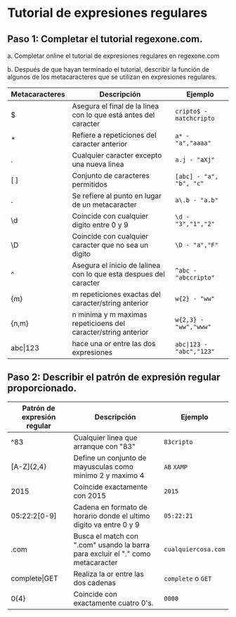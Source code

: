 # Tutorial de expresiones regulares

## Paso 1: Completar el tutorial regexone.com.

a. Completar online el tutorial de expresiones regulares en regexone.com

b. Después de que hayan terminado el tutorial, describir la función de algunos de los metacaracteres que se utilizan en expresiones regulares.

| Metacaracteres  | Descripción   | Ejemplo |
|-------------|-------------|-------------|
| $  | Asegura el final de la linea con lo que está antes del caracter | `cripto$ - matchcripto`
| * | Refiere a repeticiones del caracter anterior  | `a* - "a","aaaa"`
| .  | Cualquier caracter excepto una nueva linea  | `a.j - "aXj"`
| [ ]  | Conjunto de caracteres permitidos | `[abc] - "a", "b", "c"`
| \.  | Se refiere al punto en lugar de un metacaracter  | `a\.b - "a.b"` 
| \d  | Coincide con cualquier digito entre 0 y 9  | `\d - "3","1","2"`
| \D  | Coincide con cualquier caracter que no sea un digito   | `\D - "a","F"`
| ^  | Asegura el inicio de lalinea con lo que esta despues del caracter | `^abc - "abccripto"`
| {m}  | m repeticiones exactas del caracter/string anterior | `w{2} - "ww"` 
| {n,m}   | n minima y m maximas repeticioens del caracter/string anterior | `w{2,3} - "ww","www"`
| abc\|123 | hace una or entre las dos expresiones | `abc\|123 - "abc","123"`


## Paso 2: Describir el patrón de expresión regular proporcionado.

| Patrón de expresión regular | Descripción | Ejemplo |
|-------------|-------------|-------------|
| ^83 | Cualquier linea que arranque con "83" | `83cripto`
| [A-Z]{2,4} | Define un conjunto de mayusculas como minimo 2 y maximo 4 | `AB` `XAMP`
| 2015 | Coincide exactamente con 2015 | `2015`
| 05:22:2[0-9] | Cadena en formato de horario donde el ultimo digito va entre 0 y 9 | `05:22:21`
| \.com | Busca el match con ".com" usando la barra para excluir el "." como metacaracter | `cualquiercosa.com`
| complete\|GET | Realiza la or entre las dos cadenas | `complete` o `GET`
| 0{4} | Coincide con exactamente cuatro 0's. | `0000`